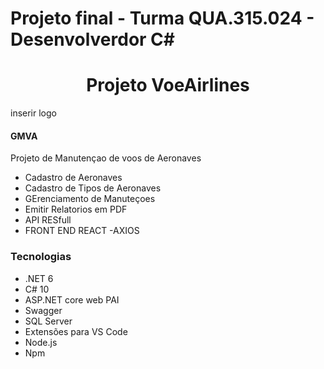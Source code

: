 # Projeto final - Turma QUA.315.024 - Desenvolverdor C#
<h1 align="center"> Projeto VoeAirlines</h1>
<p> inserir logo</p>
<h4>GMVA</h4>
<p>Projeto de Manutençao de voos de Aeronaves</p>
<ul>
 <li>Cadastro de Aeronaves</li>
 <li>Cadastro de Tipos de Aeronaves</li>
 <li>GErenciamento de Manuteçoes</li>
 <li>Emitir Relatorios em PDF</li>
 <li>API RESfull</li>
 <li>FRONT END REACT -AXIOS</li>
</ul>

<h3>Tecnologias</h3>

<ul>
<li>.NET 6</li>
<li>C# 10</li>
<li>ASP.NET core web PAI</li>
<li>Swagger</li>
<li>SQL Server</li>
<li>Extensões para VS Code</li>
<li>Node.js</li>
<li>Npm</li>

</ul>
